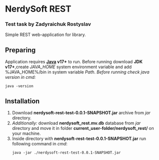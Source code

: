 # NerdySoft REST
### Test task by Zadyraichuk Rostyslav

Simple REST web-application for library.

## Preparing

Application requires **[Java](https://www.oracle.com/java/technologies/javase/jdk17-archive-downloads.html) v17+** to run.
Before running download **JDK v17+**,create *JAVA_HOME* system environment variable and add %JAVA_HOME%/bin 
in system variable *Path*. 
*Before running check java version in cmd:*
```
java -version
```

## Installation
1. Download **nerdysoft-rest-test-0.0.1-SNAPSHOT.jar** archive from *jar* directory.
2. *Additionally:* download **nerdysoft_rest.mv.db** database from *jar* directory and move it in 
folder **current_user-folder/nerdysoft_rest/** on your machine.
2. Inside directory with **nerdysoft-rest-test-0.0.1-SNAPSHOT.jar** run following command in *cmd*:
    ```
    java -jar ./nerdysoft-rest-test-0.0.1-SNAPSHOT.jar
    ```
